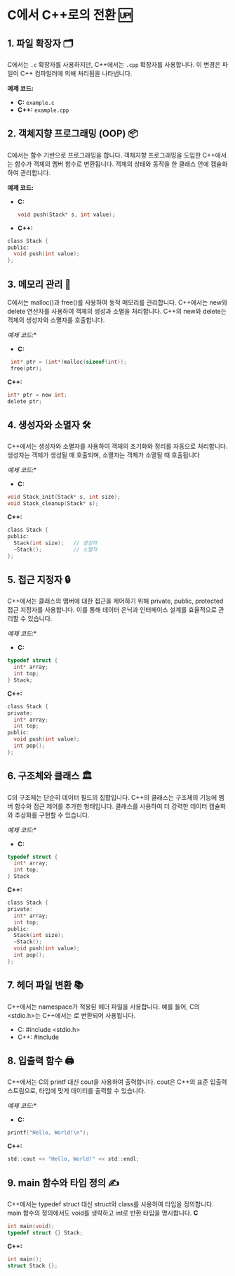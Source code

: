 # C에서 C++로의 전환 🆙

## 1. 파일 확장자 🗂️
C에서는 `.c` 확장자를 사용하지만, C++에서는 `.cpp` 확장자를 사용합니다. 이 변경은 파일이 C++ 컴파일러에 의해 처리됨을 나타냅니다.

**예제 코드:**
- **C:** `example.c`
- **C++:** `example.cpp`

## 2. 객체지향 프로그래밍 (OOP) 📦
C에서는 함수 기반으로 프로그래밍을 합니다. 객체지향 프로그래밍을 도입한 C++에서는 함수가 객체의 멤버 함수로 변환됩니다. 객체의 상태와 동작을 한 클래스 안에 캡슐화하여 관리합니다.

**예제 코드:**
- **C:**
  ```c
  void push(Stack* s, int value);
  ```
- **C++:**
```c
class Stack {
public:
  void push(int value);
};
```

## 3. 메모리 관리 🧠
C에서는 malloc()과 free()를 사용하여 동적 메모리를 관리합니다. C++에서는 new와 delete 연산자를 사용하여 객체의 생성과 소멸을 처리합니다. C++의 new와 delete는 객체의 생성자와 소멸자를 호출합니다.

*예제 코드:**
- **C:**
```c
 int* ptr = (int*)malloc(sizeof(int));
 free(ptr);
  ```
**C++:**
```c
int* ptr = new int;
delete ptr;
```

## 4. 생성자와 소멸자 🛠️
C++에서는 생성자와 소멸자를 사용하여 객체의 초기화와 정리를 자동으로 처리합니다. 생성자는 객체가 생성될 때 호출되며, 소멸자는 객체가 소멸될 때 호출됩니다

*예제 코드:**
- **C:**
```c
void Stack_init(Stack* s, int size);
void Stack_cleanup(Stack* s);

```
**C++:**
```c
class Stack {
public:
  Stack(int size);   // 생성자
  ~Stack();          // 소멸자
};
```

## 5. 접근 지정자 🔒
C++에서는 클래스의 멤버에 대한 접근을 제어하기 위해 private, public, protected 접근 지정자를 사용합니다. 이를 통해 데이터 은닉과 인터페이스 설계를 효율적으로 관리할 수 있습니다.

*예제 코드:**
- **C:**
```c
typedef struct {
  int* array;
  int top;
} Stack;
```
**C++:**
```c
class Stack {
private:
  int* array;
  int top;
public:
  void push(int value);
  int pop();
};
```

## 6. 구조체와 클래스 🏛️
C의 구조체는 단순히 데이터 필드의 집합입니다. C++의 클래스는 구조체의 기능에 멤버 함수와 접근 제어를 추가한 형태입니다. 클래스를 사용하여 더 강력한 데이터 캡슐화와 추상화를 구현할 수 있습니다.

*예제 코드:**
- **C:**
```c
typedef struct {
  int* array;
  int top;
} Stack
```
**C++:**
```c
class Stack {
private:
  int* array;
  int top;
public:
  Stack(int size);
  ~Stack();
  void push(int value);
  int pop();
};
```
## 7. 헤더 파일 변환 📚
C++에서는 namespace가 적용된 헤더 파일을 사용합니다. 예를 들어, C의 <stdio.h>는 C++에서는 <cstdio>로 변환되어 사용됩니다.

- C: #include <stdio.h>
- C++: #include <cstdio>

## 8. 입출력 함수 🖨️
C++에서는 C의 printf 대신 cout을 사용하여 출력합니다. cout은 C++의 표준 입출력 스트림으로, 타입에 맞게 데이터를 출력할 수 있습니다.

*예제 코드:**
- **C:**
```c
printf("Hello, World!\n");
```
**C++:**
```c
std::cout << "Hello, World!" << std::endl;
```

## 9. main 함수와 타입 정의 ✍️
C++에서는 typedef struct 대신 struct와 class를 사용하여 타입을 정의합니다. main 함수의 정의에서도 void를 생략하고 int로 반환 타입을 명시합니다.
**C**
```c
int main(void);
typedef struct {} Stack;

```
**C++:**
```c
int main();
struct Stack {};
```
